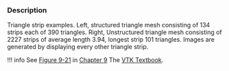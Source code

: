 ### Description

Triangle strip examples. Left, structured triangle mesh consisting of 134 strips each of 390 triangles. Right,  Unstructured triangle mesh consisting of 2227 strips of average length 3.94, longest strip 101 triangles. Images are generated by displaying every other triangle strip.

!!! info
    See [Figure 9-21](../../../VTKBook/09Chapter9/#Figure%209-21) in [Chapter 9](../../../VTKBook/09Chapter9) The [VTK Textbook](../../../VTKBook/01Chapter1).

